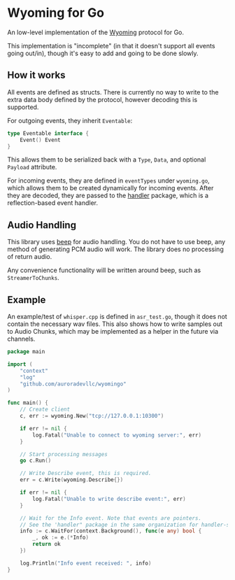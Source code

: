 Wyoming for Go
=

An low-level implementation of the [Wyoming](https://github.com/OHF-Voice/wyoming) protocol for Go.

This implementation is "incomplete" (in that it doesn't support all events going out/in), though
it's easy to add and going to be done slowly.

How it works
------------

All events are defined as structs. There is currently no way to write to the extra data body defined by the protocol,
however decoding this is supported.

For outgoing events, they inherit `Eventable`:

```go
type Eventable interface {
	Event() Event
}
```

This allows them to be serialized back with a `Type`, `Data`, and optional `Payload` attribute.

For incoming events, they are defined in `eventTypes` under `wyoming.go`, which allows them
to be created dynamically for incoming events. After they are decoded, they are passed to the
[handler](https://github.com/auroradevllc/handler) package, which is a reflection-based event handler.

Audio Handling
--------------

This library uses [beep](https://github.com/gopxl/beep) for audio handling. You do not have to use beep, any method of
generating PCM audio will work. The library does no processing of return audio.

Any convenience functionality will be written around beep, such as `StreamerToChunks`.

Example
-------

An example/test of `whisper.cpp` is defined in `asr_test.go`, though it does not contain the necessary
wav files. This also shows how to write samples out to Audio Chunks, which may be implemented as a helper
in the future via channels.

```go
package main

import (
	"context"
	"log"
	"github.com/auroradevllc/wyomingo"
)

func main() {
	// Create client
	c, err := wyoming.New("tcp://127.0.0.1:10300")

	if err != nil {
		log.Fatal("Unable to connect to wyoming server:", err)
	}

	// Start processing messages
	go c.Run()

	// Write Describe event, this is required.
	err = c.Write(wyoming.Describe{})

	if err != nil {
		log.Fatal("Unable to write describe event:", err)
	}

	// Wait for the Info event. Note that events are pointers.
	// See the 'handler" package in the same organization for handler-specific functions
	info := c.WaitFor(context.Background(), func(e any) bool {
		_, ok := e.(*Info)
		return ok
	})

	log.Println("Info event received: ", info)
}
```